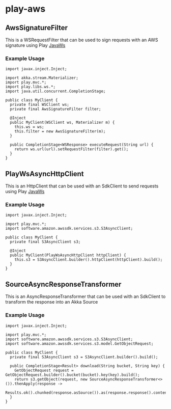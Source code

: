 # play-aws

## AwsSignatureFilter
This is a WSRequestFilter that can be used to sign requests with an AWS signature using Play [JavaWs](https://www.playframework.com/documentation/2.7.x/JavaWS)

### Example Usage
```
import javax.inject.Inject;

import akka.stream.Materializer;
import play.mvc.*;
import play.libs.ws.*;
import java.util.concurrent.CompletionStage;

public class MyClient {
  private final WSClient ws;
  private final AwsSignatureFilter filter;

  @Inject
  public MyClient(WSClient ws, Materializer m) {
    this.ws = ws;
    this.filter = new AwsSignatureFilter(m);
  }
  
  public CompletionStage<WSResponse> executeRequest(String url) {
    return ws.url(url).setRequestFilter(filter).get();
  }
}
```

## PlayWsAsyncHttpClient
This is an HttpClient that can be used with an SdkClient to send requests using Play [JavaWs](https://www.playframework.com/documentation/2.7.x/JavaWS)

### Example Usage
```
import javax.inject.Inject;

import play.mvc.*;
import software.amazon.awssdk.services.s3.S3AsyncClient;

public class MyClient {
  private final S3AsyncClient s3;

  @Inject
  public MyClient(PlayWsAsyncHttpClient httpClient) {
    this.s3 = S3AsyncClient.builder().httpClient(httpClient).build();
  }
}
```

## SourceAsyncResponseTransformer
This is an AsyncResponseTransformer that can be used with an SdkClient to transform the response into an Akka Source

### Example Usage
```
import javax.inject.Inject;

import play.mvc.*;
import software.amazon.awssdk.services.s3.S3AsyncClient;
import software.amazon.awssdk.services.s3.model.GetObjectRequest;

public class MyClient {
  private final S3AsyncClient s3 = S3AsyncClient.builder().build();

  public CompletionStage<Result> download(String bucket, String key) {
    GetObjectRequest request = GetObjectRequest.builder().bucket(bucket).key(key).build();
    return s3.getObject(request, new SourceAsyncResponseTransformer<>()).thenApply(response ->
      Results.ok().chunked(response.asSource()).as(response.response().contentType());
  }
}
```